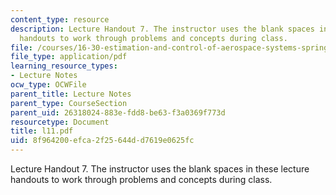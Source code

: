 ```yaml
---
content_type: resource
description: Lecture Handout 7. The instructor uses the blank spaces in these lecture
  handouts to work through problems and concepts during class.
file: /courses/16-30-estimation-and-control-of-aerospace-systems-spring-2004/8f964200efca2f25644dd7619e0625fc_l11.pdf
file_type: application/pdf
learning_resource_types:
- Lecture Notes
ocw_type: OCWFile
parent_title: Lecture Notes
parent_type: CourseSection
parent_uid: 26318024-883e-fdd8-be63-f3a0369f773d
resourcetype: Document
title: l11.pdf
uid: 8f964200-efca-2f25-644d-d7619e0625fc
---
```

Lecture Handout 7. The instructor uses the blank spaces in these lecture handouts to work through problems and concepts during class.

